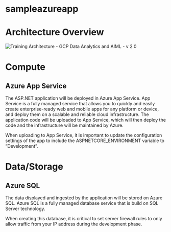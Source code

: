 # sampleazureapp

<h1> Architecture Overview </h1>

![Training Architecture - GCP Data Analytics and AIML - v 2 0](https://user-images.githubusercontent.com/42750252/220777306-a1402a3d-d67d-4b3a-a78c-24ce0949d530.png)

<h1>Compute</h1>

<h2>Azure App Service </h2>

<p>The ASP.NET application will be deployed in Azure App Service. App Service is a fully managed service that allows you to quickly and easily create enterprise-ready web and mobile apps for any platform or device, and deploy them on a scalable and reliable cloud infrastructure. The application code will be uploaded to App Service, which will then deploy the code and the infrastructure will be maintained by Azure. </p>
<p>When uploading to App Service, it is important to update the configuration settings of the app to include the ASPNETCORE_ENVIRONMENT variable to “Development”. </p>

<h1>Data/Storage</h1>

<h2>Azure SQL</h2>

<p>The data displayed and ingested by the application will be stored on Azure SQL. Azure SQL is a fully managed database service that is build on SQL Server technology.</p>
<p>When creating this database, it is critical to set server firewall rules to only allow traffic from your IP address during the development phase. </p>
